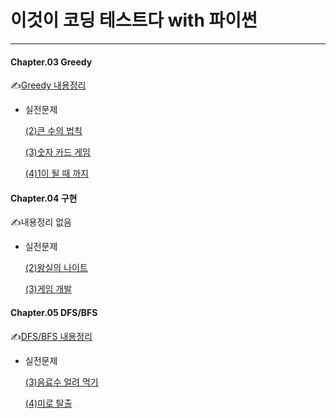 # 이것이 코딩 테스트다 with 파이썬
___



#### Chapter.03 Greedy

✍[Greedy 내용정리](https://github.com/variety82/Algorithm/blob/main/%EC%9D%B4%EA%B2%83%EC%9D%B4%20%EC%BD%94%EB%94%A9%ED%85%8C%EC%8A%A4%ED%8A%B8%EB%8B%A4/CH.03.Greedy/README.md)

- 실전문제

  [(2)큰 수의 법칙](https://github.com/variety82/Algorithm/blob/main/%EC%9D%B4%EA%B2%83%EC%9D%B4%20%EC%BD%94%EB%94%A9%ED%85%8C%EC%8A%A4%ED%8A%B8%EB%8B%A4/CH.03.Greedy/%ED%81%B0%20%EC%88%98%EC%9D%98%20%EB%B2%95%EC%B9%99(%EC%8B%A4%EC%A0%84%EB%AC%B8%EC%A0%9C).py)

  [(3)숫자 카드 게임](https://github.com/variety82/Algorithm/blob/main/%EC%9D%B4%EA%B2%83%EC%9D%B4%20%EC%BD%94%EB%94%A9%ED%85%8C%EC%8A%A4%ED%8A%B8%EB%8B%A4/CH.03.Greedy/(3)%EC%88%AB%EC%9E%90%20%EC%B9%B4%EB%93%9C%20%EA%B2%8C%EC%9E%84(%EC%8B%A4%EC%A0%84).py)

  [(4)1이 될 때 까지](https://github.com/variety82/Algorithm/blob/main/%EC%9D%B4%EA%B2%83%EC%9D%B4%20%EC%BD%94%EB%94%A9%ED%85%8C%EC%8A%A4%ED%8A%B8%EB%8B%A4/CH.03.Greedy/(4)%201%EC%9D%B4%20%EB%90%A0%20%EB%95%8C%20%EA%B9%8C%EC%A7%80(%EC%8B%A4%EC%A0%84).py)

#### Chapter.04 구현

✍내용정리 없음

- 실전문제

  [(2)왕실의 나이트](https://github.com/variety82/Algorithm/blob/main/%EC%9D%B4%EA%B2%83%EC%9D%B4%20%EC%BD%94%EB%94%A9%ED%85%8C%EC%8A%A4%ED%8A%B8%EB%8B%A4/CH.04%20%EA%B5%AC%ED%98%84/(2)%EC%99%95%EC%8B%A4%EC%9D%98%20%EB%82%98%EC%9D%B4%ED%8A%B8(%EC%8B%A4%EC%A0%84%EB%AC%B8%EC%A0%9C).py)

  [(3)게임 개발](https://github.com/variety82/Algorithm/blob/main/%EC%9D%B4%EA%B2%83%EC%9D%B4%20%EC%BD%94%EB%94%A9%ED%85%8C%EC%8A%A4%ED%8A%B8%EB%8B%A4/CH.04%20%EA%B5%AC%ED%98%84/(3)%EA%B2%8C%EC%9E%84%20%EA%B0%9C%EB%B0%9C(%EC%8B%A4%EC%A0%84%EB%AC%B8%EC%A0%9C).py)

#### Chapter.05 DFS/BFS

✍[DFS/BFS 내용정리](https://github.com/variety82/Algorithm/blob/main/%EC%9D%B4%EA%B2%83%EC%9D%B4%20%EC%BD%94%EB%94%A9%ED%85%8C%EC%8A%A4%ED%8A%B8%EB%8B%A4/CH.05%20DFS%26BFS/README.md)

- 실전문제

  [(3)음료수 얼려 먹기](https://github.com/variety82/Algorithm/blob/main/%EC%9D%B4%EA%B2%83%EC%9D%B4%20%EC%BD%94%EB%94%A9%ED%85%8C%EC%8A%A4%ED%8A%B8%EB%8B%A4/CH.05%20DFS%26BFS/(3)%EC%9D%8C%EB%A3%8C%EC%88%98%20%EC%96%BC%EB%A0%A4%20%EB%A8%B9%EA%B8%B0%20(%EC%8B%A4%EC%A0%84%EB%AC%B8%EC%A0%9C).py)

  [(4)미로 탈출](https://github.com/variety82/Algorithm/blob/main/%EC%9D%B4%EA%B2%83%EC%9D%B4%20%EC%BD%94%EB%94%A9%ED%85%8C%EC%8A%A4%ED%8A%B8%EB%8B%A4/CH.05%20DFS%26BFS/(4)%20%EB%AF%B8%EB%A1%9C%20%ED%83%88%EC%B6%9C%20(%EC%8B%A4%EC%A0%84%EB%AC%B8%EC%A0%9C).py)

